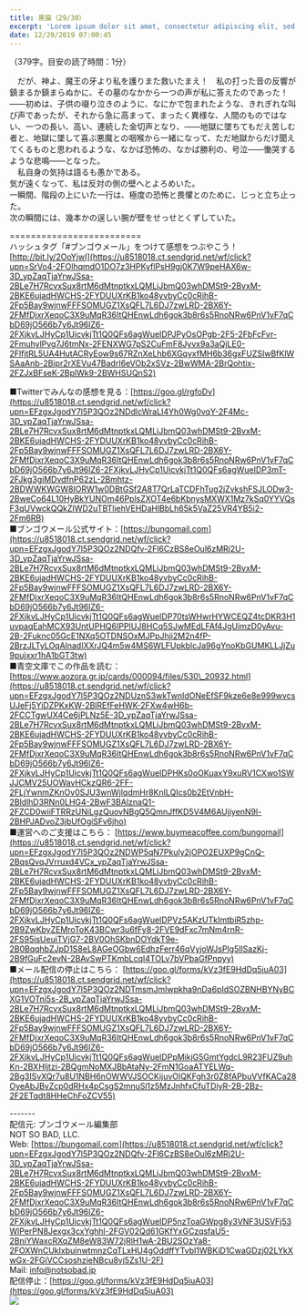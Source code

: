 ```yaml
---
title: 黒猫（29/30）
excerpt: 'Lorem ipsum dolor sit amet, consectetur adipiscing elit, sed do eiusmod tempor incididunt ut labore et dolore magna aliqua. Praesent elementum facilisis leo vel fringilla est ullamcorper eget. At imperdiet dui accumsan sit amet nulla facilisi morbi tempus.'
date: 12/29/2019 07:00:45
---
```


（379字。目安の読了時間：1分）  
  
　だが、神よ、魔王の牙より私を護りまた救いたまえ！　私の打った音の反響が鎮まるか鎮まらぬかに、その墓のなかから一つの声が私に答えたのであった！　――初めは、子供の啜り泣きのように、なにかで包まれたような、きれぎれな叫び声であったが、それから急に高まって、まったく異様な、人間のものではない、一つの長い、高い、連続した金切声となり、――地獄に墜ちてもだえ苦しむ者と、地獄に墜して喜ぶ悪魔との咽喉から一緒になって、ただ地獄からだけ聞えてくるものと思われるような、なかば恐怖の、なかば勝利の、号泣――慟哭するような悲鳴――となった。  
　私自身の気持は語るも愚かである。  
気が遠くなって、私は反対の側の壁へとよろめいた。  
一瞬間、階段の上にいた一行は、極度の恐怖と畏懼とのために、じっと立ち止った。  
次の瞬間には、幾本かの逞しい腕が壁をせっせとくずしていた。  
  
\=========================  
ハッシュタグ「#ブンゴウメール」をつけて感想をつぶやこう！　  
[http://bit.ly/2OoYjwI](https://u8518018.ct.sendgrid.net/wf/click?upn=SrVo4-2FOlhqmdO1DO7z3HPKyflPsH9gj0K7W9peHAX6w-3D_ypZaqTjaYrwJSsa-2BLe7H7RcvxSux8rtM6dMtnptkxLQMLiJbmQ03whDMSt9-2BvxM-2BKE6ujadHWCHS-2FYDUUXrKB1ko48yvbyCc0cRihB-2Fp5Bay9wjnwFFFSOMUGZ1XsQFL7L6DJ7zwLRD-2BX6Y-2FMfDjxrXeqoC3X9uMqR36ItQHEnwLdh6gok3b8r6s5RnoNRw6PnV1vF7qCbD69jO566b7y6Jt96lZ6-2FXjkvLJHyCp1UicvkjTt1Q0QFs6agWueIDPJPyOsOPgb-2F5-2FbFcFvr-2FmuhylPvg7J6tmNx-2FENXWG7pS2CuFmF8Jyvx9a3aQjLE0-2FlfjtRL5UA4HutACRyEow9s67RZnXeLhb6XGqyxfMH6b36gxFUZSIwBfKlWSAaAnb-2Bipr2rXEVu47BadrI6eVOb2xSVz-2BwWMA-2BrQohtix-2FZJxBFseK-2BplWk9-2BWHSUQnS2)  
  
■Twitterでみんなの感想を見る：[https://goo.gl/rgfoDv](https://u8518018.ct.sendgrid.net/wf/click?upn=EFzgxJgodY7l5P3QOz2NDdlcWraLI4Yh0Wg0vqY-2F4Mc-3D_ypZaqTjaYrwJSsa-2BLe7H7RcvxSux8rtM6dMtnptkxLQMLiJbmQ03whDMSt9-2BvxM-2BKE6ujadHWCHS-2FYDUUXrKB1ko48yvbyCc0cRihB-2Fp5Bay9wjnwFFFSOMUGZ1XsQFL7L6DJ7zwLRD-2BX6Y-2FMfDjxrXeqoC3X9uMqR36ItQHEnwLdh6gok3b8r6s5RnoNRw6PnV1vF7qCbD69jO566b7y6Jt96lZ6-2FXjkvLJHyCp1UicvkjTt1Q0QFs6agWueIDP3mT-2FJkg3giMDvdfnP62zL-2Bmhtz-2BDWWKWGW8IORW1w0DBtGSf2A8T7QrLaTCDFhTug2jZvkshFSJLODw3-2BweCo64L10HyBkYUNOm46PplsZXOT4e6bKbnysMXWX1Mz7kSq0YYVQsF3qUVwckQQkZIWD2uTBTliehVEHDaHlBbLh65k5VaZ25VR4YB5i2-2Fm6RB)  
■ブンゴウメール公式サイト：[https://bungomail.com](https://u8518018.ct.sendgrid.net/wf/click?upn=EFzgxJgodY7l5P3QOz2NDQfv-2Fl6CzBS8eOul6zMRj2U-3D_ypZaqTjaYrwJSsa-2BLe7H7RcvxSux8rtM6dMtnptkxLQMLiJbmQ03whDMSt9-2BvxM-2BKE6ujadHWCHS-2FYDUUXrKB1ko48yvbyCc0cRihB-2Fp5Bay9wjnwFFFSOMUGZ1XsQFL7L6DJ7zwLRD-2BX6Y-2FMfDjxrXeqoC3X9uMqR36ItQHEnwLdh6gok3b8r6s5RnoNRw6PnV1vF7qCbD69jO566b7y6Jt96lZ6-2FXjkvLJHyCp1UicvkjTt1Q0QFs6agWueIDP70tsWHwrHYWCEQZ4tcDKR3H1uvpaqEahMCX93UntUPHQ6IPPIUJ8HCq5SJwMEdLFAf4JgUimzD0yAvu-2B-2Fuknc05GcE1NXq5OTDNSOxMJPpJhji2M2n4fP-2BrzJLTyLOqAlnadIXXrJQ4m5w4MS6WLFUpkblcJa96gYnoKbGUMKLLJjZu9pujxxr1hA1bGT3tw)  
■青空文庫でこの作品を読む：[https://www.aozora.gr.jp/cards/000094/files/530\_20932.html](https://u8518018.ct.sendgrid.net/wf/click?upn=EFzgxJgodY7l5P3QOz2NDUznS3wkTwnIdONeEfSF9kze6e8e999wvcsUJeFj5YiDZPKxKW-2BlREfFeHWK-2FXw4wH6b-2FCCTgwUX4Ce6jPLNz5E-3D_ypZaqTjaYrwJSsa-2BLe7H7RcvxSux8rtM6dMtnptkxLQMLiJbmQ03whDMSt9-2BvxM-2BKE6ujadHWCHS-2FYDUUXrKB1ko48yvbyCc0cRihB-2Fp5Bay9wjnwFFFSOMUGZ1XsQFL7L6DJ7zwLRD-2BX6Y-2FMfDjxrXeqoC3X9uMqR36ItQHEnwLdh6gok3b8r6s5RnoNRw6PnV1vF7qCbD69jO566b7y6Jt96lZ6-2FXjkvLJHyCp1UicvkjTt1Q0QFs6agWueIDPHKs0oOKuaxY9xuRV1CXwo1SWJJCMV25UOWavHCkzQR6-2FF-2FLjYwnmZKnOv0SJU3wnWjlqdmHr8KnILQIcs0b2EtVnbH-2BldlhD3RNn0LHG4-2BwF3BAlznaQ1-2FZCD0wiiFTRRzUNiLgzQuovNBgQ5QmnJffKD5V4M6AUjiyenN9l-2BHPJADvoZ3jbUfOgiSFv6jho)  
■運営へのご支援はこちら： [https://www.buymeacoffee.com/bungomail](https://u8518018.ct.sendgrid.net/wf/click?upn=EFzgxJgodY7l5P3QOz2NDWP5qN7Pkuly2jOPO2EUXP9gCnQ-2BqsQvqJVrruxd4VCx_ypZaqTjaYrwJSsa-2BLe7H7RcvxSux8rtM6dMtnptkxLQMLiJbmQ03whDMSt9-2BvxM-2BKE6ujadHWCHS-2FYDUUXrKB1ko48yvbyCc0cRihB-2Fp5Bay9wjnwFFFSOMUGZ1XsQFL7L6DJ7zwLRD-2BX6Y-2FMfDjxrXeqoC3X9uMqR36ItQHEnwLdh6gok3b8r6s5RnoNRw6PnV1vF7qCbD69jO566b7y6Jt96lZ6-2FXjkvLJHyCp1UicvkjTt1Q0QFs6agWueIDPVz5AKzUTkImtbiR5zhp-2B9ZwKbyZEMroToK43BCwr3u6fFy8-2FVE9dFxc7mNm4rnR-2FS95isUeuiTVjG7-2BV0OhSKbnDOYdkT9e-2B0BqqhbZJpD1S8eL8AGeOGbw6EdhzFerr46qVyjoWJsPlg5IlSazKj-2B9fGuFc2evN-2BAvSwPTKmbLcqI4TOLv7bVPbaGfPnpyy)  
■メール配信の停止はこちら： [https://goo.gl/forms/kVz3fE9HdDq5iuA03](https://u8518018.ct.sendgrid.net/wf/click?upn=EFzgxJgodY7l5P3QOz2NDTmsmJmIwpkha9nDa6pIdSOZBNHBYNyBCXG1VOTni5s-2B_ypZaqTjaYrwJSsa-2BLe7H7RcvxSux8rtM6dMtnptkxLQMLiJbmQ03whDMSt9-2BvxM-2BKE6ujadHWCHS-2FYDUUXrKB1ko48yvbyCc0cRihB-2Fp5Bay9wjnwFFFSOMUGZ1XsQFL7L6DJ7zwLRD-2BX6Y-2FMfDjxrXeqoC3X9uMqR36ItQHEnwLdh6gok3b8r6s5RnoNRw6PnV1vF7qCbD69jO566b7y6Jt96lZ6-2FXjkvLJHyCp1UicvkjTt1Q0QFs6agWueIDPpMikjG5GmtYgdcL9R23FUZ9uhKn-2BXHljtzi-2BQgmNoMXJBbAtaNy-2FmN1GoaATYELWq-2Bg3ISvXQr7u8U1NBH6nOWWVJSOCKijuvOlQKFgh3r0Z8fAPbuVVfKACa28OyeAbJBvZcp0dRHx4pCsgS2mnuSl1z5MzJnhfxCfuTDiyR-2B-2Bz-2F2ETqdt8HHeChFoZCV55)  
  
\-------  
配信元: ブンゴウメール編集部  
NOT SO BAD, LLC.  
Web: [https://bungomail.com](https://u8518018.ct.sendgrid.net/wf/click?upn=EFzgxJgodY7l5P3QOz2NDQfv-2Fl6CzBS8eOul6zMRj2U-3D_ypZaqTjaYrwJSsa-2BLe7H7RcvxSux8rtM6dMtnptkxLQMLiJbmQ03whDMSt9-2BvxM-2BKE6ujadHWCHS-2FYDUUXrKB1ko48yvbyCc0cRihB-2Fp5Bay9wjnwFFFSOMUGZ1XsQFL7L6DJ7zwLRD-2BX6Y-2FMfDjxrXeqoC3X9uMqR36ItQHEnwLdh6gok3b8r6s5RnoNRw6PnV1vF7qCbD69jO566b7y6Jt96lZ6-2FXjkvLJHyCp1UicvkjTt1Q0QFs6agWueIDP5nzToaGWpg8y3VNF3USVFj53WlPerPN8Jexgx3cxYghhl-2FGV02Qd61GKfYxGCzqsfaU5-2BniYWaxcRXqZM8eW83W72jRlH1wA-2BU2SOzYa8-2FOXWnCUkIxbuinwtmnzCqTLxHU4gOddffYTvbI1WBKiD1CwaGDzj02LYkXwGx-2FGiVCCsoshzieNBcu8vj5Zs1U-2F)  
Mail: info@notsobad.jp  
配信停止：[https://goo.gl/forms/kVz3fE9HdDq5iuA03](https://goo.gl/forms/kVz3fE9HdDq5iuA03)  
![](https://u8518018.ct.sendgrid.net/wf/open?upn=ypZaqTjaYrwJSsa-2BLe7H7RcvxSux8rtM6dMtnptkxLQMLiJbmQ03whDMSt9-2BvxM-2BKE6ujadHWCHS-2FYDUUXrKB1ko48yvbyCc0cRihB-2Fp5Bay9wjnwFFFSOMUGZ1XsQFL7L6DJ7zwLRD-2BX6Y-2FMfDjxrXeqoC3X9uMqR36ItQHEnwLdh6gok3b8r6s5RnoNRw6PnV1vF7qCbD69jO566b7y6Jt96lZ6-2FXjkvLJHyCp1UicvkjTt1Q0QFs6agWueIDP-2BPAK1yxLx-2FoHjhbhgcjXsu8sbiTlcFeOwP9l0dLe4n44EHkJI4id26XeyV-2FK-2BNM6xv33QY8F2jITfDaL6Jmyc7lW19Lkg2bR5vi0e2xWxfKDHpHkV2B0VuFoBqbGTi0uR6qr0n8MqFcF1X3MJ-2FtN5fAZ-2B-2Bj5mP-2B6aSRk8sGNqrqpClxDdEcHWWN5sp79tTQKhpYfS2XvzgPsTmGC5ZD0LQ-3D-3D)